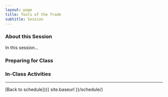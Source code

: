 ```yaml
---
layout: page
title: Tools of the Trade
subtitle: Session
---
```


### About this Session

In this session...

### Preparing for Class



### In-Class Activities


* * *

[Back to schedule]({{ site.baseurl }}/schedule/)